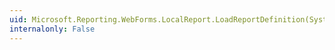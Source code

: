 ```yaml
---
uid: Microsoft.Reporting.WebForms.LocalReport.LoadReportDefinition(System.IO.TextReader)
internalonly: False
---
```

